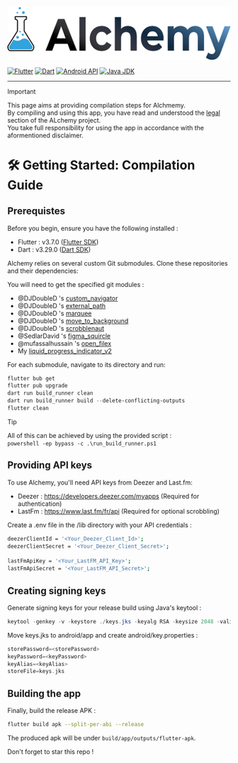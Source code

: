 ![Alchemy](./assets/banner.png?raw=true)

[![Flutter](https://img.shields.io/badge/Flutter-v3.29.0-blue?logo=flutter)](https://flutter.dev/)
[![Dart](https://img.shields.io/badge/Dart-v3.7.0-blue?logo=dart)](https://dart.dev/)
[![Android API](https://img.shields.io/badge/Android%20API-35-green?logo=android)](https://developer.android.com/about/versions/14)
[![Java JDK](https://img.shields.io/badge/Java%20JDK-17-blue?logo=openjdk)](https://openjdk.java.net/projects/jdk/17/)

---

> [!IMPORTANT]
> This page aims at providing compilation steps for Alchmemy.  
> By compiling and using this app, you have read and understood the [legal](./README.md#balance_scale-disclaimer--legal) section of the ALchemy project.  
> You take full responsibility for using the app in accordance with the aformentioned disclaimer.

# :hammer_and_wrench: Getting Started: Compilation Guide

## Prerequistes

Before you begin, ensure you have the following installed :
- Flutter : v3.7.0 ([Flutter SDK](https://docs.flutter.dev/tools/sdk))
- Dart : v3.29.0 ([Dart SDK](https://dart.dev/get-dart))

Alchemy relies on several custom Git submodules. Clone these repositories and their dependencies:

You will need to get the specified git modules :
- @DJDoubleD 's [custom_navigator](https://github.com/DJDoubleD/custom_navigator)
- @DJDoubleD 's [external_path](https://github.com/DJDoubleD/external_path)
- @DJDoubleD 's [marquee](https://github.com/DJDoubleD/marquee)
- @DJDoubleD 's [move_to_background](https://github.com/DJDoubleD/move_to_background)
- @DJDoubleD 's [scrobblenaut](https://github.com/DJDoubleD/Scrobblenaut)
- @SedlarDavid 's [figma_squircle](https://github.com/SedlarDavid/figma_squircle)
- @mufassalhussain 's [open_filex](https://github.com/mufassalhussain/open_filex)
- My [liquid_progress_indicator_v2](https://github.com/PetitPrinc3/liquid_progress_indicator_v2)

For each submodule, navigate to its directory and run:

```Powershell
flutter bub get
flutter pub upgrade
dart run build_runner clean
dart run build_runner build --delete-conflicting-outputs
flutter clean
```

> [!TIP]
> All of this can be achieved by using the provided script :  
> ```powershell -ep bypass -c .\run_build_runner.ps1```

## Providing API keys

To use Alchemy, you'll need API keys from Deezer and Last.fm:
- Deezer : https://developers.deezer.com/myapps (Required for authentication)
- LastFm : https://www.last.fm/fr/api (Required for optional scrobbling)


Create a .env file in the /lib directory with your API credentials :
```Bash
deezerClientId = '<Your_Deezer_Client_Id>';
deezerClientSecret = '<Your_Deezer_Client_Secret>';

lastFmApiKey = '<Your_LastFM_API_Key>';
lastFmApiSecret = '<Your_LastFM_API_Secret>';
```

## Creating signing keys

Generate signing keys for your release build using Java's keytool :
```Powershell
keytool -genkey -v -keystore ./keys.jks -keyalg RSA -keysize 2048 -validity 10000 -alias <YourKeyAlias>
```

Move keys.jks to android/app and create android/key.properties :
```Dart
storePassword=<storePassword>
keyPassword=<keyPassword>
keyAlias=<keyAlias>
storeFile=keys.jks
```

## Building the app

Finally, build the release APK :
```Bash
flutter build apk --split-per-abi --release
```

The produced apk will be under ```build/app/outputs/flutter-apk```.

Don't forget to star this repo !